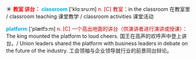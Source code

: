 ☀ <font color="red">**教室 讲台：**</font>
<font color="sky blue">**classroom**</font> ['klɑːsru:m] 
<font color="#c00000">n. [C] 教室：</font>in the classroom 在教室里 / classroom teaching 课堂教学 / classroom activities 课堂活动

<font color="sky blue">**platform**</font> ['plætfɔ:m] 
<font color="#c00000">n. [C] 一个高出地面的讲台（供演讲者进行演讲或授课）：</font>The king mounted the platform to loud cheers. 国王在高声的欢呼声中登上讲台。/ Union leaders shared the platform with business leaders in debate on the future of the industry. 工会领袖与企业领导就行业的前景同台辩论。
